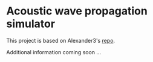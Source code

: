 # Acoustic wave propagation simulator

This project is based on Alexander3's [repo](https://github.com/Alexander3/wave-propagation).

Additional information coming soon ...

